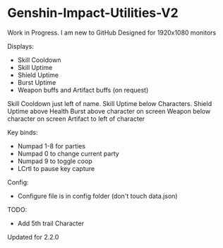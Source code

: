# Genshin-Impact-Utilities-V2

Work in Progress. I am new to GitHub
Designed for 1920x1080 monitors

Displays:

- Skill Cooldown
- Skill Uptime
- Shield Uptime
- Burst Uptime
- Weapon buffs and Artifact buffs (on request)

Skill Cooldown just left of name.
Skill Uptime below Characters.
Shield Uptime above Health
Burst above character on screen
Weapon below character on screen
Artifact to left of character

Key binds:

- Numpad 1-8 for parties
- Numpad 0 to change current party
- Numpad 9 to toggle coop
- LCrtl to pause key capture

Config:

- Configure file is in config folder (don't touch data.json)

TODO:

- Add 5th trail Character

Updated for 2.2.0
